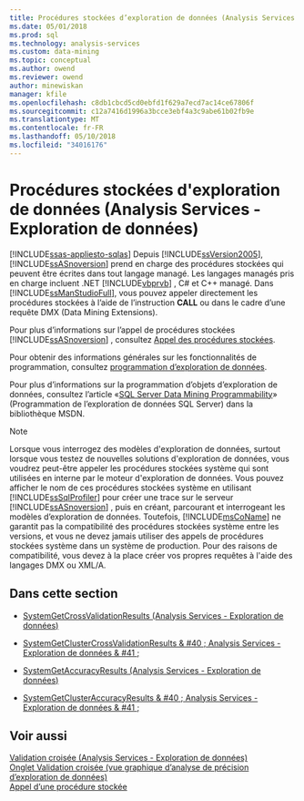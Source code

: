 ```yaml
---
title: Procédures stockées d’exploration de données (Analysis Services - Exploration de données) | Documents Microsoft
ms.date: 05/01/2018
ms.prod: sql
ms.technology: analysis-services
ms.custom: data-mining
ms.topic: conceptual
ms.author: owend
ms.reviewer: owend
author: minewiskan
manager: kfile
ms.openlocfilehash: c8db1cbcd5cd0ebfd1f629a7ecd7ac14ce67806f
ms.sourcegitcommit: c12a7416d1996a3bcce3ebf4a3c9abe61b02fb9e
ms.translationtype: MT
ms.contentlocale: fr-FR
ms.lasthandoff: 05/10/2018
ms.locfileid: "34016176"
---
```

# <a name="data-mining-stored-procedures-analysis-services---data-mining"></a>Procédures stockées d'exploration de données (Analysis Services - Exploration de données)
[!INCLUDE[ssas-appliesto-sqlas](../../includes/ssas-appliesto-sqlas.md)]
  Depuis [!INCLUDE[ssVersion2005](../../includes/ssversion2005-md.md)], [!INCLUDE[ssASnoversion](../../includes/ssasnoversion-md.md)] prend en charge des procédures stockées qui peuvent être écrites dans tout langage managé. Les langages managés pris en charge incluent .NET [!INCLUDE[vbprvb](../../includes/vbprvb-md.md)] , C# et C++ managé. Dans [!INCLUDE[ssManStudioFull](../../includes/ssmanstudiofull-md.md)], vous pouvez appeler directement les procédures stockées à l’aide de l’instruction **CALL** ou dans le cadre d’une requête DMX (Data Mining Extensions).  
  
 Pour plus d’informations sur l’appel de procédures stockées [!INCLUDE[ssASnoversion](../../includes/ssasnoversion-md.md)] , consultez [Appel des procédures stockées](../../analysis-services/multidimensional-models-extending-olap-stored-procedures/calling-stored-procedures.md).  
  
 Pour obtenir des informations générales sur les fonctionnalités de programmation, consultez [programmation d’exploration de données](../../analysis-services/data-mining-programming.md).  
  
 Pour plus d’informations sur la programmation d’objets d’exploration de données, consultez l’article «[SQL Server Data Mining Programmability](http://go.microsoft.com/fwlink/?LinkId=93735)» (Programmation de l’exploration de données SQL Server) dans la bibliothèque MSDN.  
  
> [!NOTE]  
>  Lorsque vous interrogez des modèles d'exploration de données, surtout lorsque vous testez de nouvelles solutions d'exploration de données, vous voudrez peut-être appeler les procédures stockées système qui sont utilisées en interne par le moteur d'exploration de données. Vous pouvez afficher le nom de ces procédures stockées système en utilisant [!INCLUDE[ssSqlProfiler](../../includes/sssqlprofiler-md.md)] pour créer une trace sur le serveur [!INCLUDE[ssASnoversion](../../includes/ssasnoversion-md.md)] , puis en créant, parcourant et interrogeant les modèles d’exploration de données. Toutefois, [!INCLUDE[msCoName](../../includes/msconame-md.md)] ne garantit pas la compatibilité des procédures stockées système entre les versions, et vous ne devez jamais utiliser des appels de procédures stockées système dans un système de production. Pour des raisons de compatibilité, vous devez à la place créer vos propres requêtes à l'aide des langages DMX ou XML/A.  
  
## <a name="in-this-section"></a>Dans cette section  
  
-   [SystemGetCrossValidationResults &#40;Analysis Services - Exploration de données&#41;](../../analysis-services/data-mining/systemgetcrossvalidationresults-analysis-services-data-mining.md)  
  
-   [SystemGetClusterCrossValidationResults & #40 ; Analysis Services - Exploration de données & #41 ;](../../analysis-services/data-mining/systemgetclustercrossvalidationresults-analysis-services-data-mining.md)  
  
-   [SystemGetAccuracyResults &#40;Analysis Services - Exploration de données&#41;](../../analysis-services/data-mining/systemgetaccuracyresults-analysis-services-data-mining.md)  
  
-   [SystemGetClusterAccuracyResults & #40 ; Analysis Services - Exploration de données & #41 ;](../../analysis-services/data-mining/systemgetclusteraccuracyresults-analysis-services-data-mining.md)  
  
## <a name="see-also"></a>Voir aussi  
 [Validation croisée &#40;Analysis Services - Exploration de données&#41;](../../analysis-services/data-mining/cross-validation-analysis-services-data-mining.md)   
 [Onglet Validation croisée &#40;vue graphique d’analyse de précision d’exploration de données&#41;](http://msdn.microsoft.com/library/bd215a68-1ad7-4046-9c44-ec8e2be13a64)   
 [Appel d’une procédure stockée](../../relational-databases/native-client-odbc-stored-procedures/calling-a-stored-procedure.md)  
  
  

